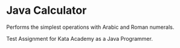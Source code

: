 # Java Calculator

Performs the simplest operations with Arabic and Roman numerals.

Test Assignment for Kata Academy as a Java Programmer.

